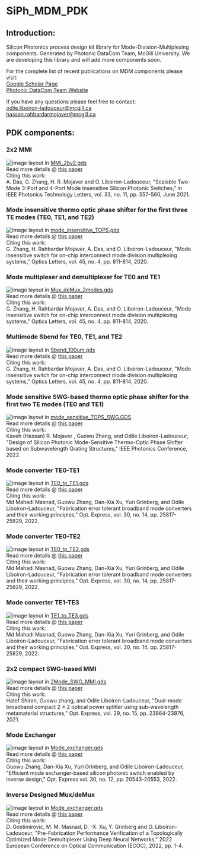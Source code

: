 # SiPh_MDM_PDK

## Introduction:
Silicon Photonics process design kit library for Mode-Division-Multiplexing components. Generated by Photonic DataCom Team, McGill University.
We are developing this library and will add more components soon.

For the complete list of recent publications on MDM components please visit:
<br />[Google Scholar Page](https://scholar.google.ca/citations?user=Eyx0xDgAAAAJ&hl=en&oi=ao)
<br /> [Photonic DataCom Team Website](http://erbium.ece.mcgill.ca/)

If you have any questions please feel free to contact:
<br />odile.liboiron-ladouceur@mcgill.ca
<br />hassan.rahbardarmojaver@mcgill.ca

## PDK components:

### 2x2 MMI 
![image](https://user-images.githubusercontent.com/44322134/200358517-d7abbe14-5e50-4899-b233-aefd332e7779.png)
layout in [MMI_2by2.gds](https://github.com/KavehMojaver/SiPh_MDM_PDK/blob/main/MMI_2by2.gds)
<br />Read more details @ [this paper](https://ieeexplore.ieee.org/stamp/stamp.jsp?tp=&arnumber=9416583)
<br />Citing this work:
<br />A. Das, G. Zhang, H. R. Mojaver and O. Liboiron-Ladouceur, "Scalable Two-Mode 3-Port and 4-Port Mode Insensitive Silicon Photonic Switches," in IEEE Photonics Technology Letters, vol. 33, no. 11, pp. 557-560, June 2021.

### Mode insensitive thermo optic phase shifter for the first three TE modes (TE0, TE1, and TE2)
![image](https://user-images.githubusercontent.com/44322134/200358847-b0db2a3e-7326-4d45-8fc1-e9e1988b2bf6.png)
layout in [mode_insensitive_TOPS.gds](https://github.com/KavehMojaver/SiPh_MDM_PDK/blob/main/mode_insensitive_TOPS.gds)
<br />Read more details @ [this paper](https://opg.optica.org/ol/fulltext.cfm?uri=ol-45-4-811&id=426537)
<br />Citing this work:
<br />G. Zhang, H. Rahbardar Mojaver, A. Das, and O. Liboiron-Ladouceur, "Mode insensitive switch for on-chip interconnect mode division multiplexing systems," Optics Letters, vol. 45, no. 4, pp. 811-814, 2020.

### Mode multiplexer and demultiplexer for TE0 and TE1
![image](https://user-images.githubusercontent.com/44322134/200359072-fe8ca345-e58c-4da1-acf7-9f27487ba690.png)
layout in [Mux_deMux_2modes.gds](https://github.com/KavehMojaver/SiPh_MDM_PDK/blob/main/Mux_deMux_2modes.gds)
<br />Read more details @ [this paper](https://opg.optica.org/ol/fulltext.cfm?uri=ol-45-4-811&id=426537)
<br />Citing this work:
<br />G. Zhang, H. Rahbardar Mojaver, A. Das, and O. Liboiron-Ladouceur, "Mode insensitive switch for on-chip interconnect mode division multiplexing systems," Optics Letters, vol. 45, no. 4, pp. 811-814, 2020.

### Multimode Sbend for TE0, TE1, and TE2
![image](https://user-images.githubusercontent.com/44322134/200359218-7e4c2acf-9aa6-4bb1-9e28-36f040e620da.png)
layout in [Sbend_100um.gds](https://github.com/KavehMojaver/SiPh_MDM_PDK/blob/main/Sbend_100um.gds)
<br />Read more details @ [this paper](https://opg.optica.org/ol/fulltext.cfm?uri=ol-45-4-811&id=426537)
<br />Citing this work:
<br />G. Zhang, H. Rahbardar Mojaver, A. Das, and O. Liboiron-Ladouceur, "Mode insensitive switch for on-chip interconnect mode division multiplexing systems," Optics Letters, vol. 45, no. 4, pp. 811-814, 2020.

### Mode sensitive SWG-based thermo optic phase shifter for the first two TE modes (TE0 and TE1)
![image](https://user-images.githubusercontent.com/44322134/202222628-e84bacc9-829e-436c-b7ad-4fe8f0560d2d.png)
layout in [mode_sensitive_TOPS_SWG.GDS](https://github.com/KavehMojaver/SiPh_MDM_PDK/blob/main/mode_sensitive_TOPS_SWG.GDS)
<br />Read more details @ [this paper](https://ieeexplore.ieee.org/abstract/document/9975612)
<br />Citing this work:
<br /> Kaveh (Hassan) R. Mojaver , Guowu Zhang, and Odile Liboiron-Ladouceur, "Design of Silicon Photonic Mode-Sensitive Thermo-Optic Phase Shifter based on Subwavelength Grating Structures," IEEE Photonics Conference, 2022.

### Mode converter TE0-TE1
![image](https://user-images.githubusercontent.com/44322134/206734610-5e7f3ad5-e999-4546-a398-f5743076b5ed.png)
layout in [TE0_to_TE1.gds](https://github.com/KavehMojaver/SiPh_MDM_PDK/blob/main/TE0_to_TE1.gds)
<br />Read more details @ [this paper](https://opg.optica.org/oe/fulltext.cfm?uri=oe-30-14-25817&id=477533)
<br />Citing this work:
<br />Md Mahadi Masnad, Guowu Zhang, Dan-Xia Xu, Yuri Grinberg, and Odile Liboiron-Ladouceur, "Fabrication error tolerant broadband mode converters and their working principles," Opt. Express, vol. 30, no. 14, pp. 25817-25829, 2022.

### Mode converter TE0-TE2
![image](https://user-images.githubusercontent.com/44322134/206734685-ab379318-b2fe-477f-816b-6ee722afa1b1.png)
layout in [TE0_to_TE2.gds](https://github.com/KavehMojaver/SiPh_MDM_PDK/blob/main/TE0_to_TE2.gds)
<br />Read more details @ [this paper](https://opg.optica.org/oe/fulltext.cfm?uri=oe-30-14-25817&id=477533)
<br />Citing this work:
<br />Md Mahadi Masnad, Guowu Zhang, Dan-Xia Xu, Yuri Grinberg, and Odile Liboiron-Ladouceur, "Fabrication error tolerant broadband mode converters and their working principles," Opt. Express, vol. 30, no. 14, pp. 25817-25829, 2022.

### Mode converter TE1-TE3
![image](https://user-images.githubusercontent.com/44322134/206734758-edf0f6bb-1620-420f-904d-eb84bf86c03f.png)
layout in [TE1_to_TE3.gds](https://github.com/KavehMojaver/SiPh_MDM_PDK/blob/main/TE1_to_TE3.gds)
<br />Read more details @ [this paper](https://opg.optica.org/oe/fulltext.cfm?uri=oe-30-14-25817&id=477533)
<br />Citing this work:
<br />Md Mahadi Masnad, Guowu Zhang, Dan-Xia Xu, Yuri Grinberg, and Odile Liboiron-Ladouceur, "Fabrication error tolerant broadband mode converters and their working principles," Opt. Express, vol. 30, no. 14, pp. 25817-25829, 2022.

### 2x2 compact SWG-based MMI 
![image](https://github.com/KavehMojaver/SiPh_MDM_PDK/assets/44322134/ac72cd73-c64b-4781-8e81-068eb37bcd5e)
layout in [2Mode_SWG_MMI.gds](https://github.com/KavehMojaver/SiPh_MDM_PDK/blob/main/2Mode_SWG_MMI.GDS)
<br />Read more details @ [this paper](https://opg.optica.org/oe/fulltext.cfm?uri=oe-29-15-23864&id=453266)
<br />Citing this work:
<br />Hatef Shiran, Guowu zhang, and Odile Liboiron-Ladouceur, "Dual-mode broadband compact 2 × 2 optical power splitter using sub-wavelength metamaterial structures," Opt. Express, vol. 29, no. 15, pp. 23864-23876, 2021.

### Mode Exchanger 
![image](https://github.com/KavehMojaver/SiPh_MDM_PDK/assets/44322134/9e8673fc-c1f8-44ea-a96f-d29e67abfde8)
layout in [Mode_exchanger.gds](https://github.com/KavehMojaver/SiPh_MDM_PDK/blob/main/Mode_exchanger.GDS)
<br />Read more details @ [this paper](https://opg.optica.org/oe/fulltext.cfm?uri=oe-30-12-20543&id=473153)
<br />Citing this work:
<br />Guowu Zhang, Dan-Xia Xu, Yuri Grinberg, and Odile Liboiron-Ladouceur, "Efficient mode exchanger-based silicon photonic switch enabled by inverse design," Opt. Express vol. 30, no. 12, pp. 20543-20553, 2022.

### Inverse Designed Mux/deMux 
![image](https://github.com/KavehMojaver/SiPh_MDM_PDK/assets/44322134/5f62f241-0c7c-4ac5-8e62-e4982a2fd7f2)
layout in [Mode_exchanger.gds](https://github.com/KavehMojaver/SiPh_MDM_PDK/blob/main/Mux_ID_Prefab.GDS)
<br />Read more details @ [this paper](https://ieeexplore.ieee.org/abstract/document/9979455)
<br />Citing this work:
<br />D. Gostimirovic, M. M. Masnad, D. -X. Xu, Y. Grinberg and O. Liboiron-Ladouceur, "Pre-Fabrication Performance Verification of a Topologically Optimized Mode Demultiplexer Using Deep Neural Networks," 2022 European Conference on Optical Communication (ECOC), 2022, pp. 1-4.
